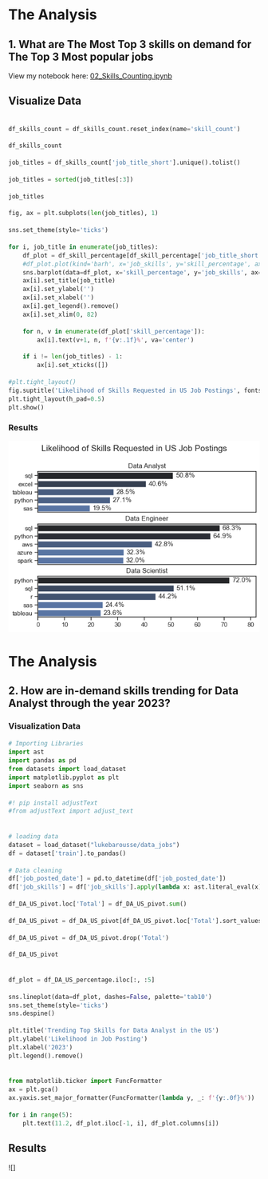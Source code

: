 # The Analysis

## 1. What are The Most Top 3 skills on demand for The Top 3 Most popular jobs


View my notebook here:
[02_Skills_Counting.ipynb](
03_Project\02_Skills_Counting.ipynb)

## Visualize Data

```python

df_skills_count = df_skills_count.reset_index(name='skill_count')

df_skills_count

job_titles = df_skills_count['job_title_short'].unique().tolist()

job_titles = sorted(job_titles[:3])

job_titles

fig, ax = plt.subplots(len(job_titles), 1)

sns.set_theme(style='ticks')

for i, job_title in enumerate(job_titles):
    df_plot = df_skill_percentage[df_skill_percentage['job_title_short'] == job_title].head(5)
    #df_plot.plot(kind='barh', x='job_skills', y='skill_percentage', ax=ax[i], title=job_title)
    sns.barplot(data=df_plot, x='skill_percentage', y='job_skills', ax=ax[i], hue='skill_count', palette='dark:b_r')
    ax[i].set_title(job_title)
    ax[i].set_ylabel('')
    ax[i].set_xlabel('')
    ax[i].get_legend().remove()
    ax[i].set_xlim(0, 82)

    for n, v in enumerate(df_plot['skill_percentage']):
        ax[i].text(v+1, n, f'{v:.1f}%', va='center')

    if i != len(job_titles) - 1:
        ax[i].set_xticks([])

#plt.tight_layout()
fig.suptitle('Likelihood of Skills Requested in US Job Postings', fontsize=15)
plt.tight_layout(h_pad=0.5)
plt.show()
```

### Results

![](03_Project\Graphs\Top_3_skills_for_Top_3_jobs.png)


# The Analysis
## 2. How are in-demand skills trending for Data Analyst through the year 2023?

### Visualization Data

``` python
# Importing Libraries
import ast
import pandas as pd
from datasets import load_dataset
import matplotlib.pyplot as plt
import seaborn as sns

#! pip install adjustText
#from adjustText import adjust_text


# loading data
dataset = load_dataset("lukebarousse/data_jobs")
df = dataset['train'].to_pandas()

# Data cleaning
df['job_posted_date'] = pd.to_datetime(df['job_posted_date'])
df['job_skills'] = df['job_skills'].apply(lambda x: ast.literal_eval(x) if pd.notna(x) else x)

df_DA_US_pivot.loc['Total'] = df_DA_US_pivot.sum()

df_DA_US_pivot = df_DA_US_pivot[df_DA_US_pivot.loc['Total'].sort_values(ascending=False).index]

df_DA_US_pivot = df_DA_US_pivot.drop('Total')

df_DA_US_pivot


df_plot = df_DA_US_percentage.iloc[:, :5]

sns.lineplot(data=df_plot, dashes=False, palette='tab10')
sns.set_theme(style='ticks')
sns.despine()

plt.title('Trending Top Skills for Data Analyst in the US')
plt.ylabel('Likelihood in Job Posting')
plt.xlabel('2023')
plt.legend().remove()


from matplotlib.ticker import FuncFormatter
ax = plt.gca()
ax.yaxis.set_major_formatter(FuncFormatter(lambda y, _: f'{y:.0f}%'))

for i in range(5):
    plt.text(11.2, df_plot.iloc[-1, i], df_plot.columns[i])

```

## Results

![]
